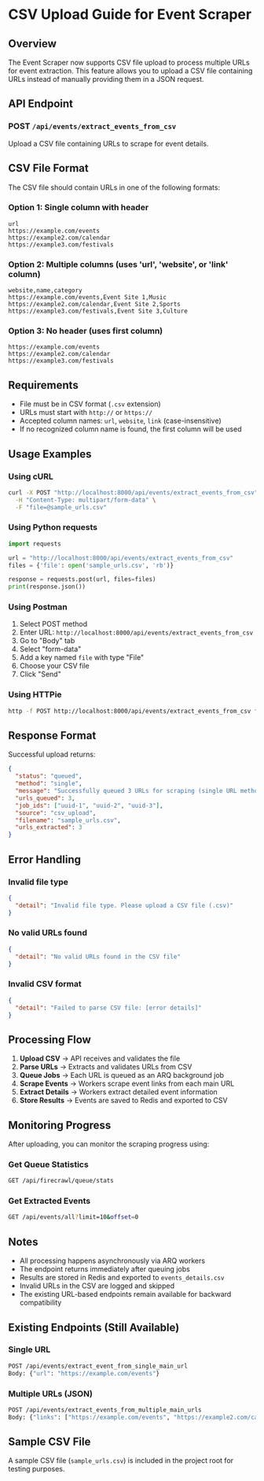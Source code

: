 # CSV Upload Guide for Event Scraper

## Overview
The Event Scraper now supports CSV file upload to process multiple URLs for event extraction. This feature allows you to upload a CSV file containing URLs instead of manually providing them in a JSON request.

## API Endpoint

### POST `/api/events/extract_events_from_csv`

Upload a CSV file containing URLs to scrape for event details.

## CSV File Format

The CSV file should contain URLs in one of the following formats:

### Option 1: Single column with header
```csv
url
https://example.com/events
https://example2.com/calendar
https://example3.com/festivals
```

### Option 2: Multiple columns (uses 'url', 'website', or 'link' column)
```csv
website,name,category
https://example.com/events,Event Site 1,Music
https://example2.com/calendar,Event Site 2,Sports
https://example3.com/festivals,Event Site 3,Culture
```

### Option 3: No header (uses first column)
```csv
https://example.com/events
https://example2.com/calendar
https://example3.com/festivals
```

## Requirements

- File must be in CSV format (`.csv` extension)
- URLs must start with `http://` or `https://`
- Accepted column names: `url`, `website`, `link` (case-insensitive)
- If no recognized column name is found, the first column will be used

## Usage Examples

### Using cURL
```bash
curl -X POST "http://localhost:8000/api/events/extract_events_from_csv" \
  -H "Content-Type: multipart/form-data" \
  -F "file=@sample_urls.csv"
```

### Using Python requests
```python
import requests

url = "http://localhost:8000/api/events/extract_events_from_csv"
files = {'file': open('sample_urls.csv', 'rb')}

response = requests.post(url, files=files)
print(response.json())
```

### Using Postman
1. Select POST method
2. Enter URL: `http://localhost:8000/api/events/extract_events_from_csv`
3. Go to "Body" tab
4. Select "form-data"
5. Add a key named `file` with type "File"
6. Choose your CSV file
7. Click "Send"

### Using HTTPie
```bash
http -f POST http://localhost:8000/api/events/extract_events_from_csv file@sample_urls.csv
```

## Response Format

Successful upload returns:
```json
{
  "status": "queued",
  "method": "single",
  "message": "Successfully queued 3 URLs for scraping (single URL method)",
  "urls_queued": 3,
  "job_ids": ["uuid-1", "uuid-2", "uuid-3"],
  "source": "csv_upload",
  "filename": "sample_urls.csv",
  "urls_extracted": 3
}
```

## Error Handling

### Invalid file type
```json
{
  "detail": "Invalid file type. Please upload a CSV file (.csv)"
}
```

### No valid URLs found
```json
{
  "detail": "No valid URLs found in the CSV file"
}
```

### Invalid CSV format
```json
{
  "detail": "Failed to parse CSV file: [error details]"
}
```

## Processing Flow

1. **Upload CSV** → API receives and validates the file
2. **Parse URLs** → Extracts and validates URLs from CSV
3. **Queue Jobs** → Each URL is queued as an ARQ background job
4. **Scrape Events** → Workers scrape event links from each main URL
5. **Extract Details** → Workers extract detailed event information
6. **Store Results** → Events are saved to Redis and exported to CSV

## Monitoring Progress

After uploading, you can monitor the scraping progress using:

### Get Queue Statistics
```bash
GET /api/firecrawl/queue/stats
```

### Get Extracted Events
```bash
GET /api/events/all?limit=10&offset=0
```

## Notes

- All processing happens asynchronously via ARQ workers
- The endpoint returns immediately after queuing jobs
- Results are stored in Redis and exported to `events_details.csv`
- Invalid URLs in the CSV are logged and skipped
- The existing URL-based endpoints remain available for backward compatibility

## Existing Endpoints (Still Available)

### Single URL
```bash
POST /api/events/extract_event_from_single_main_url
Body: {"url": "https://example.com/events"}
```

### Multiple URLs (JSON)
```bash
POST /api/events/extract_events_from_multiple_main_urls
Body: {"links": ["https://example.com/events", "https://example2.com/calendar"]}
```

## Sample CSV File

A sample CSV file (`sample_urls.csv`) is included in the project root for testing purposes.
